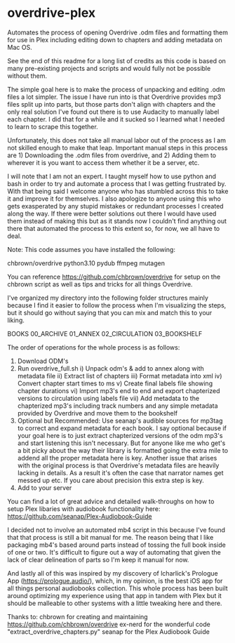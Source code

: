 # overdrive-plex
Automates the process of opening Overdrive .odm files and formatting them for use in Plex including editing down to chapters and adding metadata on Mac OS.

See the end of this readme for a long list of credits as this code is based on many pre-existing projects and scripts and would fully not be possible without them.

The simple goal here is to make the process of unpacking and editing .odm files a lot simpler. The issue I have run into is that Overdrive provides mp3 files split up into parts, but those parts don't align with chapters and the only real solution I've found out there is to use Audacity to manually label each chapter. I did that for a while and it sucked so I learned what I needed to learn to scrape this together.

Unfortunately, this does not take all manual labor out of the process as I am not skilled enough to make that leap. Important manual steps in this process are 1) Downloading the .odm files from overdrive, and 2) Adding them to wherever it is you want to access them whether it be a server, etc.

I will note that I am not an expert. I taught myself how to use python and bash in order to try and automate a process that I was getting frustrated by. With that being said I welcome anyone who has stumbled across this to take it and improve it for themselves. I also apologize to anyone using this who gets exasperated by any stupid mistakes or redundant processes I created along the way. If there were better solutions out there I would have used them instead of making this but as it stands now I couldn't find anything out there that automated the process to this extent so, for now, we all have to deal.

Note: This code assumes you have installed the following:

chbrown/overdrive
python3.10
pydub
ffmpeg
mutagen

You can reference https://github.com/chbrown/overdrive for setup on the chbrown script as well as tips and tricks for all things Overdrive.

I've organized my directory into the following folder structures mainly because I find it easier to follow the process when I'm visualizing the steps, but it should go without saying that you can mix and match this to your liking.

BOOKS
    00_ARCHIVE
    01_ANNEX
    02_CIRCULATION
    03_BOOKSHELF

The order of operations for the whole process is as follows:
1) Download ODM's
2) Run overdrive_full.sh
    i) Unpack odm's & add to annex along with metadata file
    ii) Extract list of chapters
    iii) Format metadata into xml
    iv) Convert chapter start times to ms
    v) Create final labels file showing chapter durations
    vi) Import mp3's end to end and export chapterized versions to circulation using labels file
    vii) Add metadata to the chapterized mp3's including track numbers and any simple metadata provided by Overdrive and move them to the bookshelf
3) Optional but Recommended: Use seanap's audible sources for mp3tag to correct and expand metadata for each book.
    I say optional because if your goal here is to just extract chapterized versions of the odm mp3's and start listening this isn't necessary. But for anyone like me who get's a bit picky about the way their library is formatted going the extra mile to addend all the proper metadata here is key. Another issue that arises with the original process is that Overdrive's metadata files are heavily lacking in details. As a result it's often the case that narrator names get messed up etc. If you care about precision this extra step is key.
4) Add to your server

You can find a lot of great advice and detailed walk-throughs on how to setup Plex libaries with audiobook functionality here: https://github.com/seanap/Plex-Audiobook-Guide

I decided not to involve an automated mb4 script in this because I've found that that process is still a bit manual for me. The reason being that I like packaging mb4's based around parts instead of tossing the full book inside of one or two. It's difficult to figure out a way of automating that given the lack of clear delineation of parts so I'm keep it manual for now.

And lastly all of this was inspired by my discovery of lcharlick's Prologue App (https://prologue.audio/), which, in my opinion, is the best iOS app for all things personal audiobooks collection. This whole process has been built around optimizing my experience using that app in tandem with Plex but it should be malleable to other systems with a little tweaking here and there.

Thanks to:
chbrown for creating and maintaining https://github.com/chbrown/overdrive
ex-nerd for the wonderful code "extract_overdrive_chapters.py"
seanap for the Plex Audiobook Guide

